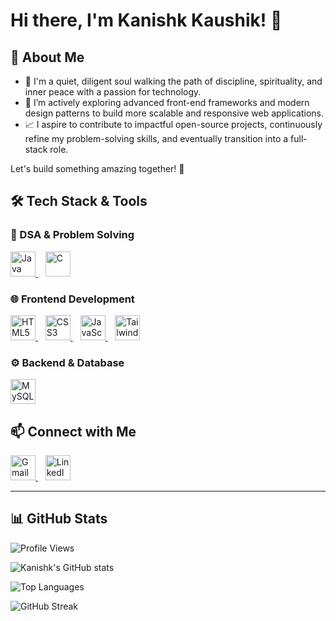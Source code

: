 # Hi there, I'm Kanishk Kaushik! 👋

## 📖 About Me

- 🔮 I'm a quiet, diligent soul walking the path of discipline, spirituality, and inner peace with a passion for technology.
- 🌱 I’m actively exploring advanced front-end frameworks and modern design patterns to build more scalable and responsive web applications.
- 📈 I aspire to contribute to impactful open-source projects, continuously refine my problem-solving skills, and eventually transition into a full-stack role.

Let's build something amazing together! 🚀

## 🛠️ Tech Stack & Tools

### 🧠 DSA & Problem Solving
<p align="left">
  <a href="https://www.java.com/" target="_blank">
    <img src="https://skillicons.dev/icons?i=java" height="40" alt="Java" />
  </a>
  &nbsp;&nbsp;
  <a href="https://en.cppreference.com/w/c" target="_blank">
    <img src="https://skillicons.dev/icons?i=c" height="40" alt="C" />
  </a>
</p>

### 🌐 Frontend Development
<p align="left">
  <a href="https://developer.mozilla.org/en-US/docs/Web/HTML" target="_blank">
    <img src="https://skillicons.dev/icons?i=html" height="40" alt="HTML5" />
  </a>
  &nbsp;&nbsp;
  <a href="https://developer.mozilla.org/en-US/docs/Web/CSS" target="_blank">
    <img src="https://skillicons.dev/icons?i=css" height="40" alt="CSS3" />
  </a>
  &nbsp;&nbsp;
  <a href="https://developer.mozilla.org/en-US/docs/Web/JavaScript" target="_blank">
    <img src="https://skillicons.dev/icons?i=javascript" height="40" alt="JavaScript" />
  </a>
  &nbsp;&nbsp;
  <a href="https://tailwindcss.com/" target="_blank">
    <img src="https://skillicons.dev/icons?i=tailwind" height="40" alt="Tailwind CSS" />
  </a>
</p>

### ⚙️ Backend & Database
<p align="left">
  <a href="https://www.mysql.com/" target="_blank">
    <img src="https://skillicons.dev/icons?i=mysql" height="40" alt="MySQL" />
  </a>
</p>

## 📫 Connect with Me

<p align="left">
  <a href="mailto:kanishk190304@gmail.com">
    <img src="https://skillicons.dev/icons?i=gmail" height="40" alt="Gmail" />
  </a>
  &nbsp;&nbsp;
  <a href="https://www.linkedin.com/in/kanishkk-kaushik" target="_blank">
    <img src="https://skillicons.dev/icons?i=linkedin" height="40" alt="LinkedIn" />
  </a>
</p>

---

## 📊 GitHub Stats

![Profile Views](https://komarev.com/ghpvc/?username=Kanishk190304&color=f5ba42)

![Kanishk's GitHub stats](https://github-readme-stats.vercel.app/api?username=Kanishk190304&show_icons=true&theme=dark)

![Top Languages](https://github-readme-stats.vercel.app/api/top-langs/?username=Kanishk190304&layout=compact&theme=dark)

![GitHub Streak](https://github-readme-streak-stats.herokuapp.com/?user=Kanishk190304&theme=dark)

